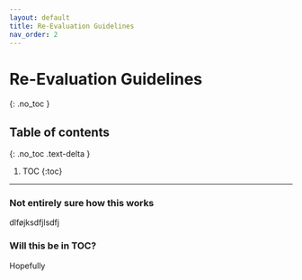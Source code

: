 ```yaml
---
layout: default
title: Re-Evaluation Guidelines
nav_order: 2
---
```


# Re-Evaluation Guidelines
{: .no_toc }

## Table of contents
{: .no_toc .text-delta }

1. TOC
{:toc}

---


### Not entirely sure how this works

dlføjksdfjlsdfj

### Will this be in TOC?

Hopefully
